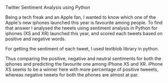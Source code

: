 Twitter Sentiment Analysis using Python

Being a tech freak and an Apple fan, I wanted to know which one of the Apple's new iphones launched this year is favourite among people. To find that answer I analysed the tweets using sentiment analysis in Python for iphones (XS and XR) launched this year, and scored each tweets based on positive and negative words.

For getting the sentiment of each tweet, I used textblob library in python.

Thus comparing the positive, negative and neutral sentiments for both the iphones and predicting the favourite one among iPhone XS and XR. iPhone XS seems to be a winner here with more percentage of positive tweeets, whereas negative tweets for both the phones are almost at par.
